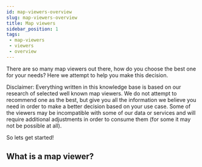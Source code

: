 ```yaml
---
id: map-viewers-overview
slug: map-viewers-overview
title: Map viewers
sidebar_position: 1
tags:
 - map-viewers
 - viewers
 - overview
---
```


There are so many map viewers out there, how do you choose the best one for your needs?
Here we attempt to help you make this decision.

Disclaimer:
Everything written in this knowledge base is based on our research of selected well known map viewers. We do not attempt to recommend one as the best, but give you all the information we believe you need in order to make a better decision based on your use case.
Some of the viewers may be incompatible with some of our data or services and will require additional adjustments in order to consume them (for some it may not be possible at all).

So lets get started!

## What is a map viewer?

